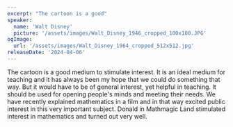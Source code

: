 ```yaml
---
excerpt: "The cartoon is a good"
speaker:
  name: 'Walt Disney'
  picture: '/assets/images/Walt_Disney_1946_cropped_100x100.JPG'
ogImage:
  url: '/assets/images/Walt_Disney_1964_cropped_512x512.jpg'
releaseDate: '2024-04-06'
---
```


The cartoon is a good medium to stimulate interest. It is an ideal medium for teaching and it has always been my hope that we could do something that way. But it would have to be of general interest, yet helpful in teaching. It should be used for opening people's minds and meeting their needs. We have recently explained mathematics in a film and in that way excited public interest in this very important subject. Donald in Mathmagic Land stimulated interest in mathematics and turned out very well.
